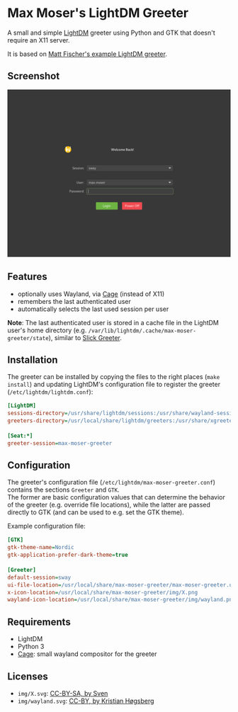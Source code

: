# Max Moser's LightDM Greeter

A small and simple [LightDM](https://github.com/canonical/lightdm) greeter using Python and GTK that doesn't require an X11 server.

It is based on [Matt Fischer's example LightDM greeter](http://www.mattfischer.com/blog/archives/5).


## Screenshot

![Screenshot](./screenshot.png?raw=true "Screenshot")


## Features

* optionally uses Wayland, via [Cage](https://www.hjdskes.nl/projects/cage/) (instead of X11)
* remembers the last authenticated user
* automatically selects the last used session per user

**Note**: The last authenticated user is stored in a cache file in the LightDM user's home directory (e.g. `/var/lib/lightdm/.cache/max-moser-greeter/state`), similar to [Slick Greeter](https://github.com/linuxmint/slick-greeter/blob/ae927483c5dcf3ae898b3f0849e3770cfa04afa1/src/user-list.vala#L1026).


## Installation

The greeter can be installed by copying the files to the right places (`make install`) and updating LightDM's configuration file to register the greeter (`/etc/lightdm/lightdm.conf`):
```ini
[LightDM]
sessions-directory=/usr/share/lightdm/sessions:/usr/share/wayland-sessions:/usr/share/xsessions
greeters-directory=/usr/local/share/lightdm/greeters:/usr/share/xgreeters

[Seat:*]
greeter-session=max-moser-greeter
```


## Configuration

The greeter's configuration file (`/etc/lightdm/max-moser-greeter.conf`) contains the sections `Greeter` and `GTK`.  
The former are basic configuration values that can determine the behavior of the greeter (e.g. override file locations), while the latter are passed directly to GTK (and can be used to e.g. set the GTK theme).

Example configuration file:
```ini
[GTK]
gtk-theme-name=Nordic
gtk-application-prefer-dark-theme=true

[Greeter]
default-session=sway
ui-file-location=/usr/local/share/max-moser-greeter/max-moser-greeter.ui
x-icon-location=/usr/local/share/max-moser-greeter/img/X.png
wayland-icon-location=/usr/local/share/max-moser-greeter/img/wayland.png
```


## Requirements

* LightDM
* Python 3
* [Cage](https://www.hjdskes.nl/projects/cage/): small wayland compositor for the greeter


## Licenses

* `img/X.svg`: [CC-BY-SA, by Sven](https://commons.wikimedia.org/wiki/File:X.Org\_Logo.svg)
* `img/wayland.svg`: [CC-BY, by Kristian Høgsberg](https://commons.wikimedia.org/wiki/File:Wayland\_Logo.svg)

